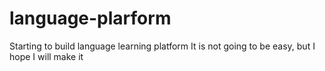 # language-plarform
Starting to build language learning platform 
It is not going to be easy, but I hope I will make it






















